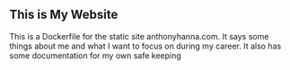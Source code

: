 ## This is My Website

This is a Dockerfile for the static site anthonyhanna.com. It says some things about me and what I want to focus on during my career. It also has some documentation for my own safe keeping